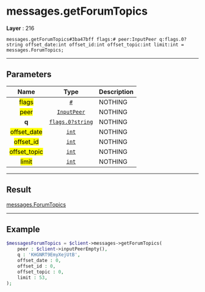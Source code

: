 # messages.getForumTopics

**Layer** : 216

```tl
messages.getForumTopics#3ba47bff flags:# peer:InputPeer q:flags.0?string offset_date:int offset_id:int offset_topic:int limit:int = messages.ForumTopics;
```

---

## Parameters

| Name | Type | Description |
| :---: | :---: | :--- |
| <mark>flags</mark> | [`#`](type/#) | NOTHING |
| <mark>peer</mark> | [`InputPeer`](type/InputPeer) | NOTHING |
| **q** | [`flags.0?string`](type/string) | NOTHING |
| <mark>offset_date</mark> | [`int`](type/int) | NOTHING |
| <mark>offset_id</mark> | [`int`](type/int) | NOTHING |
| <mark>offset_topic</mark> | [`int`](type/int) | NOTHING |
| <mark>limit</mark> | [`int`](type/int) | NOTHING |

---

## Result

[messages.ForumTopics](type/messages.ForumTopics)

---

## Example

```php
$messagesForumTopics = $client->messages->getForumTopics(
	peer : $client->inputPeerEmpty(),
	q : 'KHGNRT9EmyXejUtB',
	offset_date : 0,
	offset_id : 0,
	offset_topic : 0,
	limit : 53,
);
```